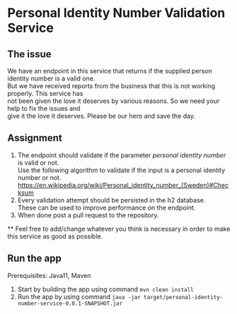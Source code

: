 # Personal Identity Number Validation Service

## The issue
We have an endpoint in this service that returns if the supplied person identity number is a valid one.   
But we have received reports from the business that this is not working properly. This service has  
not been given the love it deserves by various reasons. So we need your help to fix the issues and  
give it the love it deserves. Please be our hero and save the day. 

## Assignment
1. The endpoint should validate if the parameter _personal identity number_ is valid or not.  
Use the following algorithm to validate if the input is a personal identity number or not.  
https://en.wikipedia.org/wiki/Personal_identity_number_(Sweden)#Checksum  
2. Every validation attempt should be persisted in the h2 database.  
These can be used to improve performance on the endpoint. 
3. When done post a pull request to the repository.  

** Feel free to add/change whatever you think is necessary in order to make this service as good as possible.

## Run the app

Prerequisites: Java11, Maven

1. Start by building the app using command ```mvn clean install```
2. Run the app by using command ```java -jar target/personal-identity-number-service-0.0.1-SNAPSHOT.jar```
